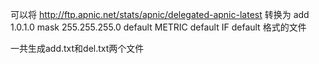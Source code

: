 可以将
http://ftp.apnic.net/stats/apnic/delegated-apnic-latest
转换为
add 1.0.1.0 mask 255.255.255.0 default METRIC default IF default
格式的文件

一共生成add.txt和del.txt两个文件
